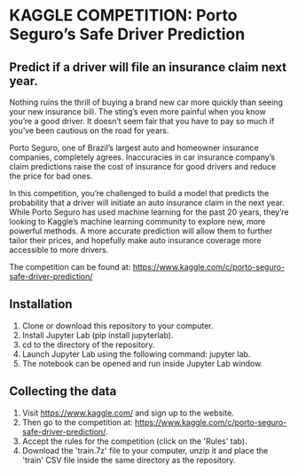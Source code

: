 # KAGGLE COMPETITION: Porto Seguro’s Safe Driver Prediction
## Predict if a driver will file an insurance claim next year.

Nothing ruins the thrill of buying a brand new car more quickly than seeing your new insurance bill. The sting’s even more painful when you know you’re a good driver. It doesn’t seem fair that you have to pay so much if you’ve been cautious on the road for years.

Porto Seguro, one of Brazil’s largest auto and homeowner insurance companies, completely agrees. Inaccuracies in car insurance company’s claim predictions raise the cost of insurance for good drivers and reduce the price for bad ones.

In this competition, you’re challenged to build a model that predicts the probability that a driver will initiate an auto insurance claim in the next year. While Porto Seguro has used machine learning for the past 20 years, they’re looking to Kaggle’s machine learning community to explore new, more powerful methods. A more accurate prediction will allow them to further tailor their prices, and hopefully make auto insurance coverage more accessible to more drivers.

The competition can be found at: https://www.kaggle.com/c/porto-seguro-safe-driver-prediction/

## Installation

1. Clone or download this repository to your computer.
2. Install Jupyter Lab (pip install jupyterlab).
3. cd to the directory of the repository.
4. Launch Jupyter Lab using the following command: jupyter lab.
5. The notebook can be opened and run inside Jupyter Lab window.

## Collecting the data

1. Visit https://www.kaggle.com/ and sign up to the website.
2. Then go to the competition at: https://www.kaggle.com/c/porto-seguro-safe-driver-prediction/.
3. Accept the rules for the competition (click on the 'Rules' tab).
4. Download the 'train.7z' file to your computer, unzip it and place the 'train' CSV file inside the same directory as the repository.
